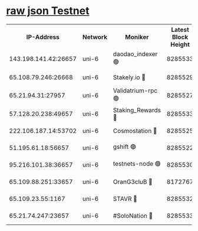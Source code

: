 [raw json Testnet](https://rpc-check.junot.stavr.tech/junot/rpc-junot-result.json)
=


<table><tr><th>IP-Address</th><th>Network</th><th>Moniker</th><th>Latest Block Height</th><th>Earliest Block Height</th><th>Catching Up</th><th>Tx Index</th><th>Voting Power</th><th>Scan Time</th></tr><tr><td>143.198.141.42:26657</td><td>uni-6</td><td>daodao_indexer 🟢</td><td>8285533</td><td>1</td><td>False</td><td>off</td><td>0</td><td>2024-02-24T14:14:17.073246390UTC</td></tr><tr><td>65.108.79.246:26668</td><td>uni-6</td><td>Stakely.io 🔴</td><td>8285529</td><td>1570872</td><td>False</td><td>on</td><td>11</td><td>2024-02-24T14:14:06.649496664UTC</td></tr><tr><td>65.21.94.31:27957</td><td>uni-6</td><td>Validatrium-rpc 🟢</td><td>8285527</td><td>2943363</td><td>False</td><td>on</td><td>0</td><td>2024-02-24T14:14:02.136662093UTC</td></tr><tr><td>57.128.20.238:49657</td><td>uni-6</td><td>Staking_Rewards 🔴</td><td>8285533</td><td>6514618</td><td>False</td><td>on</td><td>1008</td><td>2024-02-24T14:14:17.393039860UTC</td></tr><tr><td>222.106.187.14:53702</td><td>uni-6</td><td>Cosmostation 🔴</td><td>8285525</td><td>7473037</td><td>False</td><td>on</td><td>109003</td><td>2024-02-24T14:13:59.728776723UTC</td></tr><tr><td>51.195.61.18:56657</td><td>uni-6</td><td>gshift 🟢</td><td>8285522</td><td>7691417</td><td>False</td><td>on</td><td>0</td><td>2024-02-24T14:13:49.451447358UTC</td></tr><tr><td>95.216.101.38:36657</td><td>uni-6</td><td>testnets-node 🟢</td><td>8285530</td><td>8116304</td><td>False</td><td>on</td><td>0</td><td>2024-02-24T14:14:09.127330614UTC</td></tr><tr><td>65.109.88.251:33657</td><td>uni-6</td><td>OranG3cluB 🔴</td><td>8172767</td><td>8146563</td><td>False</td><td>on</td><td>11</td><td>2024-02-24T14:14:21.791075979UTC</td></tr><tr><td>65.109.23.55:1167</td><td>uni-6</td><td>STAVR 🔴</td><td>8285532</td><td>8207211</td><td>False</td><td>off</td><td>6054</td><td>2024-02-24T14:14:13.625689310UTC</td></tr><tr><td>65.21.74.247:23657</td><td>uni-6</td><td>#SoloNation 🔴</td><td>8285533</td><td>8237483</td><td>False</td><td>on</td><td>112</td><td>2024-02-24T14:14:16.082837409UTC</td></tr></table>